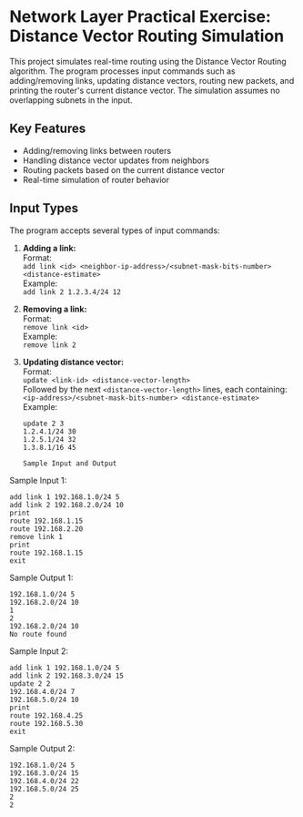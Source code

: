 # Network Layer Practical Exercise: Distance Vector Routing Simulation

This project simulates real-time routing using the Distance Vector Routing algorithm. The program processes input commands such as adding/removing links, updating distance vectors, routing new packets, and printing the router's current distance vector. The simulation assumes no overlapping subnets in the input.

## Key Features
- Adding/removing links between routers
- Handling distance vector updates from neighbors
- Routing packets based on the current distance vector
- Real-time simulation of router behavior

## Input Types
The program accepts several types of input commands:

1. **Adding a link:**  
   Format:  
   `add link <id> <neighbor-ip-address>/<subnet-mask-bits-number> <distance-estimate>`  
   Example:  
   `add link 2 1.2.3.4/24 12`

2. **Removing a link:**  
   Format:  
   `remove link <id>`  
   Example:  
   `remove link 2`

3. **Updating distance vector:**  
   Format:  
   `update <link-id> <distance-vector-length>`  
   Followed by the next `<distance-vector-length>` lines, each containing:  
   `<ip-address>/<subnet-mask-bits-number> <distance-estimate>`  
   Example:  
   ```plaintext
   update 2 3
   1.2.4.1/24 30
   1.2.5.1/24 32
   1.3.8.1/16 45

   Sample Input and Output
Sample Input 1:

   ```plaintext
add link 1 192.168.1.0/24 5
add link 2 192.168.2.0/24 10
print
route 192.168.1.15
route 192.168.2.20
remove link 1
print
route 192.168.1.15
exit
```
Sample Output 1:

```plaintext
192.168.1.0/24 5
192.168.2.0/24 10
1
2
192.168.2.0/24 10
No route found
```

Sample Input 2:
   ```plaintext
add link 1 192.168.1.0/24 5
add link 2 192.168.3.0/24 15
update 2 2
192.168.4.0/24 7
192.168.5.0/24 10
print
route 192.168.4.25
route 192.168.5.30
exit
```
Sample Output 2:
   ```plaintext
192.168.1.0/24 5
192.168.3.0/24 15
192.168.4.0/24 22
192.168.5.0/24 25
2
2
```
   


